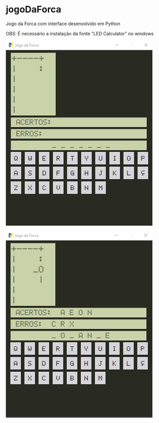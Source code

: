 # jogoDaForca
 Jogo da Forca com interface desenvolvido em Python
 
 OBS: É necessário a instalação da fonte "LED Calculator" no windows

![alt text](https://github.com/Lucas-Probst/jogoDaForca/blob/main/imagens/exemplo1.png)

![alt text](https://github.com/Lucas-Probst/jogoDaForca/blob/main/imagens/exemplo2.png)
